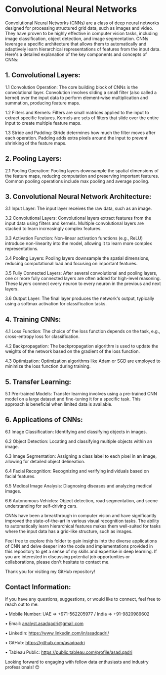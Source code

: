 # Convolutional Neural Networks
Convolutional Neural Networks (CNNs) are a class of deep neural networks designed for processing structured grid data, such as images and video. They have proven to be highly effective in computer vision tasks, including image classification, object detection, and image segmentation. CNNs leverage a specific architecture that allows them to automatically and adaptively learn hierarchical representations of features from the input data. Here's a detailed explanation of the key components and concepts of CNNs:

## 1. Convolutional Layers:

1.1 Convolution Operation:
The core building block of CNNs is the convolutional layer.
Convolution involves sliding a small filter (also called a kernel) over the input data to perform element-wise multiplication and summation, producing feature maps.

1.2 Filters and Kernels:
Filters are small matrices applied to the input to extract specific features.
Kernels are sets of filters that slide over the entire input to create multiple feature maps.

1.3 Stride and Padding:
Stride determines how much the filter moves after each operation.
Padding adds extra pixels around the input to prevent shrinking of the feature maps.

## 2. Pooling Layers:

2.1 Pooling Operation:
Pooling layers downsample the spatial dimensions of the feature maps, reducing computation and preserving important features.
Common pooling operations include max pooling and average pooling.

## 3. Convolutional Neural Network Architecture:

3.1 Input Layer:
The input layer receives the raw data, such as an image.

3.2 Convolutional Layers:
Convolutional layers extract features from the input data using filters and kernels.
Multiple convolutional layers are stacked to learn increasingly complex features.

3.3 Activation Function:
Non-linear activation functions (e.g., ReLU) introduce non-linearity into the model, allowing it to learn more complex representations.

3.4 Pooling Layers:
Pooling layers downsample the spatial dimensions, reducing computational load and focusing on important features.

3.5 Fully Connected Layers:
After several convolutional and pooling layers, one or more fully connected layers are often added for high-level reasoning.
These layers connect every neuron to every neuron in the previous and next layers.

3.6 Output Layer:
The final layer produces the network's output, typically using a softmax activation for classification tasks.

## 4. Training CNNs:

4.1 Loss Function:
The choice of the loss function depends on the task, e.g., cross-entropy loss for classification.

4.2 Backpropagation:
The backpropagation algorithm is used to update the weights of the network based on the gradient of the loss function.

4.3 Optimization:
Optimization algorithms like Adam or SGD are employed to minimize the loss function during training.

## 5. Transfer Learning:

5.1 Pre-trained Models:
Transfer learning involves using a pre-trained CNN model on a large dataset and fine-tuning it for a specific task.
This approach is beneficial when limited data is available.

## 6. Applications of CNNs:

6.1 Image Classification:
Identifying and classifying objects in images.

6.2 Object Detection:
Locating and classifying multiple objects within an image.

6.3 Image Segmentation:
Assigning a class label to each pixel in an image, allowing for detailed object delineation.

6.4 Facial Recognition:
Recognizing and verifying individuals based on facial features.

6.5 Medical Image Analysis:
Diagnosing diseases and analyzing medical images.

6.6 Autonomous Vehicles:
Object detection, road segmentation, and scene understanding for self-driving cars.

CNNs have been a breakthrough in computer vision and have significantly improved the state-of-the-art in various visual recognition tasks. The ability to automatically learn hierarchical features makes them well-suited for tasks where the input data has a grid-like structure, such as images.

Feel free to explore this folder to gain insights into the diverse applications of CNN and delve deeper into the code and implementations provided in this repository to get a sense of my skills and expertise in deep learning. If you are interested in discussing potential job opportunities or collaborations, please don't hesitate to contact me.

Thank you for visiting my GitHub repository!

## Contact Information:

If you have any questions, suggestions, or would like to connect, feel free to reach out to me:

• Mobile Number: UAE => +971-562205977 / India => +91-9820989602

• Email: analyst.asadqadri@gmail.com

• LinkedIn: https://www.linkedin.com/in/asadqadri/

• GitHub: https://github.com/asadqadri

• Tableau Public: https://public.tableau.com/profile/asad.qadri

Looking forward to engaging with fellow data enthusiasts and industry professionals! 😊
